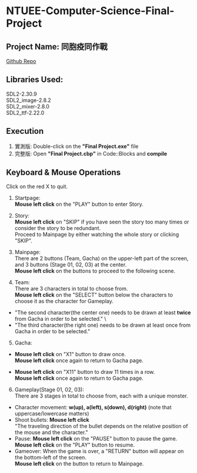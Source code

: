 # NTUEE-Computer-Science-Final-Project

## Project Name: 同胞疫同作戰
[Github Repo](https://github.com/bensonhsieh2006/NTUEE-Computer-Science-Final-Project)

## Libraries Used:
  SDL2-2.30.9 \
  SDL2_image-2.8.2 \
  SDL2_mixer-2.8.0 \
  SDL2_ttf-2.22.0

## Execution
1. 實測版: Double-click on the **"Final Project.exe"** file
2. 完整版: Open **"Final Project.cbp"** in Code::Blocks and **compile**

## Keyboard & Mouse Operations
Click on the red X to quit.


1. Startpage: \
  **Mouse left click** on the "PLAY" button to enter Story. 


2. Story: \
  **Mouse left click** on "SKIP" if you have seen the story too many times or consider the story to be redundant. \
   Proceed to Mainpage by either watching the whole story or clicking "SKIP". 


3. Mainpage: \
  There are 2 buttons (Team, Gacha) on the upper-left part of the screen, and 3 buttons (Stage 01, 02, 03) at the center. \
  **Mouse left click** on the buttons to proceed to the following scene.


4. Team: \
  There are 3 characters in total to choose from. \
  **Mouse left click** on the "SELECT" button below the characters to choose it as the character for Gameplay. 
  - "The second character(the center one) needs to be drawn at least **twice** from Gacha in order to be selected." \
  - "The third character(the right one) needs to be drawn at least once from Gacha in order to be selected."


5. Gacha:
  - **Mouse left click** on "X1" button to draw once. \
    **Mouse left click** once again to return to Gacha page.

  - **Mouse left click** on "X11" button to draw 11 times in a row. \
    **Mouse left click** once again to return to Gacha page.


6. Gameplay(Stage 01, 02, 03): \
  There are 3 stages in total to choose from, each with a unique monster.

  - Character movement: **w(up), a(left), s(down), d(right)** (note that uppercase/lowercase matters) 
  - Shoot bullets:      **Mouse left click** \
                        "The traveling direction of the bullet depends on the relative position of the mouse and the character."
  - Pause:              **Mouse left click** on the "PAUSE" button to pause the game. \
                        **Mouse left click** on the "PLAY" button to resume. 
  - Gameover:           When the game is over, a "RETURN" button will appear on the bottom-left of the screen. \
                        **Mouse left click** on the button to return to Mainpage. 